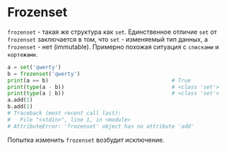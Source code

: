 # Frozenset

`frozenset` - такая же структура как `set`. Единственное отличие `set` от `frozenset` заключается в том, что `set` - 
изменяемый тип данных, а `frozenset` - нет (immutable). Примерно похожая ситуация с `списками` и `кортежами`.

```python
a = set('qwerty')
b = frozenset('qwerty')
print(a == b)                                       # True
print(type(a - b))                                  # <class 'set'>
print(type(a | b))                                  # <class 'set'>
a.add(1)
b.add(1)
# Traceback (most recent call last):
#   File "<stdin>", line 1, in <module>
# AttributeError: 'frozenset' object has no attribute 'add'
```

Попытка изменить `frozenset` возбудит исключение.

